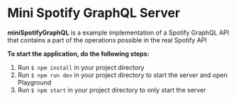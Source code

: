 # Mini Spotify GraphQL Server

**miniSpotifyGraphQL** is a example implementation of a Spotify GraphQL API that contains a part of the operations possible in the real Spotify API


**To start the application, do the following steps:**
1. Run `$ npm install` in your project directory
2. Run `$ npm run dev` in your project directory to start the server and open Playground
3. Run `$ npm start` in your project directory to only start the server
